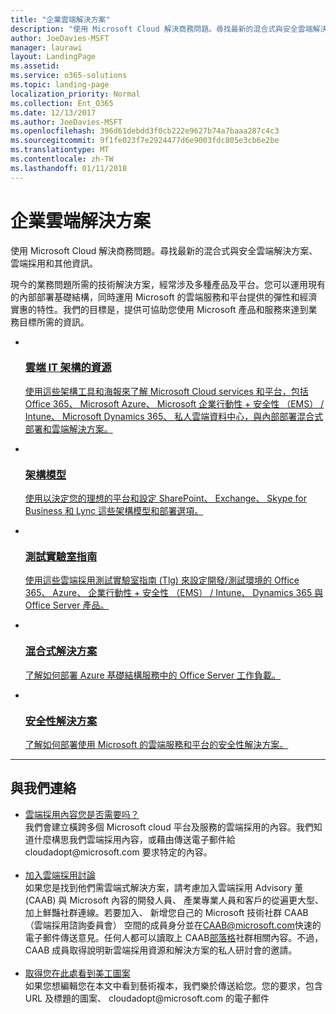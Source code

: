```yaml
---
title: "企業雲端解決方案"
description: "使用 Microsoft Cloud 解決商務問題。尋找最新的混合式與安全雲端解決方案、雲端採用和其他資訊。"
author: JoeDavies-MSFT
manager: laurawi
layout: LandingPage
ms.assetid: 
ms.service: o365-solutions
ms.topic: landing-page
localization_priority: Normal
ms.collection: Ent_O365
ms.date: 12/13/2017
ms.author: JoeDavies-MSFT
ms.openlocfilehash: 396d61debdd3f0cb222e9627b74a7baaa287c4c3
ms.sourcegitcommit: 9f1fe023f7e2924477d6e9003fdc805e3cb6e2be
ms.translationtype: MT
ms.contentlocale: zh-TW
ms.lasthandoff: 01/11/2018
---
```

<h1>企業雲端解決方案</h1>
<p>使用 Microsoft Cloud 解決商務問題。尋找最新的混合式與安全雲端解決方案、雲端採用和其他資訊。</p>
<p>現今的業務問題所需的技術解決方案，經常涉及多種產品及平台。您可以運用現有的內部部署基礎結構，同時運用 Microsoft 的雲端服務和平台提供的彈性和經濟實惠的特性。我們的目標是，提供可協助您使用 Microsoft 產品和服務來達到業務目標所需的資訊。 </p>
<ul class="cardsF panelContent">
    <li>
        <a href="/office365/enterprise/microsoft-cloud-it-architecture-resources">
        <div class="cardSize">
            <div class="cardPadding">
                <div class="card">
                    <div class="cardImageOuter">
                        <div class="cardImage">
                            <img src="https://docs.microsoft.com/en-us/media/common/i_cloud_it_architecture.svg" alt="" />
                        </div>
                    </div>
                    <div class="cardText">
                        <h3>雲端 IT 架構的資源</h3>
                <p>使用這些架構工具和海報來了解 Microsoft Cloud services 和平台，包括 Office 365、 Microsoft Azure、 Microsoft 企業行動性 + 安全性 （EMS） / Intune、 Microsoft Dynamics 365、 私人雲端資料中心，與內部部署混合式部署和雲端解決方案。</p>
                    </div>
                </div>
            </div>
        </div>
        </a>
    </li> 
    <li>
        <a href="/office365/enterprise/architectural-models-for-sharepoint-exchange-skype-for-business-and-lync">
        <div class="cardSize">
            <div class="cardPadding">
                <div class="card">
                    <div class="cardImageOuter">
                        <div class="cardImage">
                            <img src="https://docs.microsoft.com/media/common/i_architecture.svg" alt="" />
                        </div>
                    </div>
                    <div class="cardText">
                        <h3>架構模型</h3>
                <p>使用以決定您的理想的平台和設定 SharePoint、 Exchange、 Skype for Business 和 Lync 這些架構模型和部署選項。</p>
                    </div>
                </div>
            </div>
        </div>
        </a>
    </li>
    <li>
        <a href="/office365/enterprise/cloud-adoption-test-lab-guides-tlgs">
        <div class="cardSize">
            <div class="cardPadding">
                <div class="card">
                    <div class="cardImageOuter">
                        <div class="cardImage">
                            <img src="https://docs.microsoft.com/media/common/i_test.svg" alt="" />
                        </div>
                    </div>
                    <div class="cardText">
                        <h3>測試實驗室指南</h3>
                <p>使用這些雲端採用測試實驗室指南 (Tlg) 來設定開發/測試環境的 Office 365、 Azure、 企業行動性 + 安全性 （EMS） / Intune、 Dynamics 365 與 Office Server 產品。</p>
                    </div>
                </div>
            </div>
        </div>
        </a>
    </li>
    <li>
        <a href="/office365/enterprise/hybrid-solutions">
        <div class="cardSize">
            <div class="cardPadding">
                <div class="card">
                    <div class="cardImageOuter">
                        <div class="cardImage">
                            <img src="https://docs.microsoft.com/en-us/media/common/i_hybrid.svg" alt="" />
                        </div>
                    </div>
                    <div class="cardText">
                        <h3>混合式解決方案</h3>
                <p>了解如何部署 Azure 基礎結構服務中的 Office Server 工作負載。</p>
                    </div>
                </div>
            </div>
        </div>
        </a>
    </li>
    <li>
        <a href="/office365/enterprise/security-solutions">
        <div class="cardSize">
            <div class="cardPadding">
                <div class="card">
                    <div class="cardImageOuter">
                        <div class="cardImage">
                            <img src="https://docs.microsoft.com/media/common/i_cloud-security.svg" alt="" />
                        </div>
                    </div>
                    <div class="cardText">
                        <h3>安全性解決方案</h3>
                <p>了解如何部署使用 Microsoft 的雲端服務和平台的安全性解決方案。</p>
                    </div>
                </div>
            </div>
        </div>
        </a>
    </li>
</ul>

---

<h2>與我們連絡</h2>
<ul>
    <li><a href="mailto:cloudadopt@microsoft.com?Subject=[Cloud%20Adoption%20Content%20Feedback]:%20">雲端採用內容您是否需要吗？</a><br>我們會建立橫跨多個 Microsoft cloud 平台及服務的雲端採用的內容。我們知道什麼構思我們雲端採用內容，或藉由傳送電子郵件給 cloudadopt@microsoft.com 要求特定的內容。</li><br>
    <li><a href="https://aka.ms/caab">加入雲端採用討論</a><br>如果您是找到他們需雲端式解決方案，請考慮加入雲端採用 Advisory 董 (CAAB) 與 Microsoft 內容的開發人員、 產業專業人員和客戶的從遍更大型、 加上鮮豔社群連線。若要加入、 新增您自己的 Microsoft 技術社群 CAAB （雲端採用諮詢委員會） 空間的成員身分並在<a href="mailto:caab@microsoft.com?Subject=I%20just%20joined%20the%20Cloud%20Adoption%20Advisory%20Board!">CAAB@microsoft.com</a>快速的電子郵件傳送意見。任何人都可以讀取上 CAAB<a href="https://blogs.technet.com/b/solutions_advisory_board/">部落格</a>社群相關內容。不過，CAAB 成員取得說明新雲端採用資源和解決方案的私人研討會的邀請。</li><br>
    <li><a href="mailto:cloudadopt@microsoft.com?subject=[Art%20Request]:%20">取得您在此處看到美工圖案</a><br>如果您想編輯您在本文中看到藝術複本，我們樂於傳送給您。您的要求，包含 URL 及標題的圖案、 cloudadopt@microsoft.com 的電子郵件</li>
</ul>